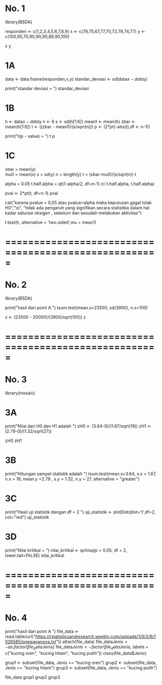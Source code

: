 # No. 1
library(BSDA)

responden <- c(1,2,3,4,5,6,7,8,9)
x <- c(78,75,67,77,70,72,78,74,77)
y <- c(100,95,70,90,90,90,89,90,100)

x
y

# 1A
data <- data.frame(responden,x,y)
standar_deviasi <- sd(data$x - data$y)

print("standar deviasi =  ")
standar_deviasi

# 1B
h <- data$x - data$y
n <- 6
s <- sd(h[1:6])
mean1 <- mean(h)
zbar <- mean(h[1:6])
t <- ((zbar - mean1)/(s/sqrt(n)))
p <- (2*pt(-abs(t),df <- n-1))

print("t(p - value) = ")
t
p

# 1C
xbar = mean(y)          
mu0 = mean(x)
s = sd(y)
n = length(y)
t = (xbar-mu0)/(s/sqrt(n)) 
t

alpha = 0.05 
t.half.alpha = qt(1-alpha/2, df=n-1) 
c(-t.half.alpha, t.half.alpha)

pval <- 2*pt(t, df=n-1)
pval

cat("karena pvalue > 0,05 atau pvalue>alpha maka keputusan gagal tolak H0","\n",
    "tidak ada pengaruh yang signifikan secara statistika dalam hal kadar saturasi oksigen , sebelum dan sesudah melakukan aktivitas")


t.test(h, alternative = 'two.sided',mu = mean1)
# =====================================================


# No. 2
library(BSDA)

print("hasil dari point A ")
tsum.test(mean.x=23500, sd(3900), n.x=100)

z <- (23500 - 20000)/(3900/sqrt(100))
z
# =====================================================


# No. 3
library(mosaic)

# 3A
print("Nilai dari H0 dan H1 adalah ")
zH0 <- (3.64-0)/(1.67/sqrt(19))
zH1 <- (2.79-0)/(1.32/sqrt(27))

zH0
zH1

# 3B
print("Hitungan sampel statistik adalah ")
tsum.test(mean.x=3.64, s.x = 1.67, n.x = 19,
          mean.y =2.79 , s.y = 1.32, n.y = 27,
          alternative = "greater")

# 3C
print("Hasil uji statistik dengan df = 2 ")
uji_statistik <- plotDist(dist='t',df=2,  col="red")
uji_statistik

# 3D
print("Nilai kritikal = ")
nilai_kritikal <- qchisq(p = 0.05, df = 2, lower.tail=FALSE)
nilai_kritikal
# =====================================================

# No. 4
print("hasil dari point A ")
file_data <- read.table(url("https://rstatisticsandresearch.weebly.com/uploads/1/0/2/6/1026585/onewayanova.txt"))
attach(file_data)
file_data$Jenis <- as.factor(file_data$Jenis)
file_data$Jenis <- factor(file_data$Jenis,
                          labels = c("kucing oren",
                                     "kucing hitam",
                                     "kucing putih"))
class(file_data$Jenis)

grup1 <- subset(file_data, Jenis == "kucing oren")
grup2 <- subset(file_data, Jenis == "kucing hitam")
grup3 <- subset(file_data, Jenis == "kucing putih")

file_data
grup1
grup2
grup3
